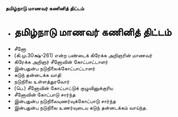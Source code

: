 **தமிழ்நாடு மாணவர் கணினித் திட்டம்**
- # தமிழ்நாடு மாணவர் கணினித் திட்டம்
- சீனோ
- (கி.மு.30க்ஷ்-261) என்ற பண்டைக் கிரேக்க அறிஞரின் மாணவர்
- கிரேக்க அறிஞர் சீனோவின் கோட்பாட்டாளர்
- இன்பதுன்ப நடுநிலைக்கோட்பாட்டாளர்
- கடுந் தன்னடக்க வாதி
- நடுநிலை உள்ளத்துரவோர்
- (பெ.) சீனோவின் கோட்பாட்டுக் குழுவினுக்குரிய
- சீனோவின் கோட்பாடு சார்ந்த
- இன்பதுன்ப   நடுநிலையுணர்வுக்கோட்பாடு சார்ந்த
- இன்பதுன்ப நடுநிலை உணர்வுடைய கடுந் தன்னடக்கம் வாய்ந்த.

